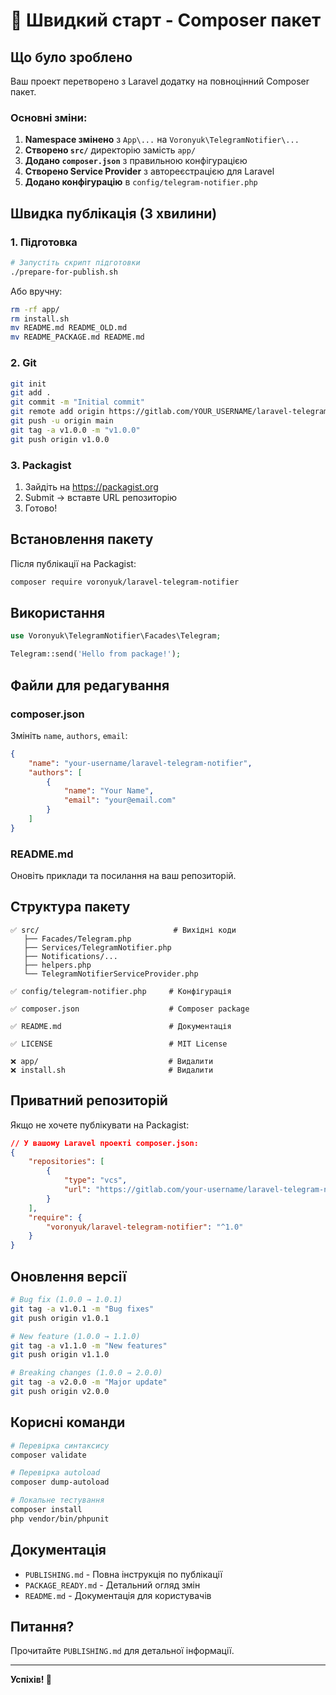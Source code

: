 # 🚀 Швидкий старт - Composer пакет

## Що було зроблено

Ваш проект перетворено з Laravel додатку на повноцінний Composer пакет.

### Основні зміни:

1. **Namespace змінено** з `App\...` на `Voronyuk\TelegramNotifier\...`
2. **Створено `src/`** директорію замість `app/`
3. **Додано `composer.json`** з правильною конфігурацією
4. **Створено Service Provider** з автореєстрацією для Laravel
5. **Додано конфігурацію** в `config/telegram-notifier.php`

## Швидка публікація (3 хвилини)

### 1. Підготовка

```bash
# Запустіть скрипт підготовки
./prepare-for-publish.sh
```

Або вручну:
```bash
rm -rf app/
rm install.sh
mv README.md README_OLD.md
mv README_PACKAGE.md README.md
```

### 2. Git

```bash
git init
git add .
git commit -m "Initial commit"
git remote add origin https://gitlab.com/YOUR_USERNAME/laravel-telegram-notifier.git
git push -u origin main
git tag -a v1.0.0 -m "v1.0.0"
git push origin v1.0.0
```

### 3. Packagist

1. Зайдіть на https://packagist.org
2. Submit → вставте URL репозиторію
3. Готово!

## Встановлення пакету

Після публікації на Packagist:

```bash
composer require voronyuk/laravel-telegram-notifier
```

## Використання

```php
use Voronyuk\TelegramNotifier\Facades\Telegram;

Telegram::send('Hello from package!');
```

## Файли для редагування

### composer.json
Змініть `name`, `authors`, `email`:

```json
{
    "name": "your-username/laravel-telegram-notifier",
    "authors": [
        {
            "name": "Your Name",
            "email": "your@email.com"
        }
    ]
}
```

### README.md
Оновіть приклади та посилання на ваш репозиторій.

## Структура пакету

```
✅ src/                              # Вихідні коди
   ├── Facades/Telegram.php
   ├── Services/TelegramNotifier.php
   ├── Notifications/...
   ├── helpers.php
   └── TelegramNotifierServiceProvider.php

✅ config/telegram-notifier.php     # Конфігурація

✅ composer.json                    # Composer package

✅ README.md                        # Документація

✅ LICENSE                          # MIT License

❌ app/                             # Видалити
❌ install.sh                       # Видалити
```

## Приватний репозиторій

Якщо не хочете публікувати на Packagist:

```json
// У вашому Laravel проекті composer.json:
{
    "repositories": [
        {
            "type": "vcs",
            "url": "https://gitlab.com/your-username/laravel-telegram-notifier.git"
        }
    ],
    "require": {
        "voronyuk/laravel-telegram-notifier": "^1.0"
    }
}
```

## Оновлення версії

```bash
# Bug fix (1.0.0 → 1.0.1)
git tag -a v1.0.1 -m "Bug fixes"
git push origin v1.0.1

# New feature (1.0.0 → 1.1.0)
git tag -a v1.1.0 -m "New features"
git push origin v1.1.0

# Breaking changes (1.0.0 → 2.0.0)
git tag -a v2.0.0 -m "Major update"
git push origin v2.0.0
```

## Корисні команди

```bash
# Перевірка синтаксису
composer validate

# Перевірка autoload
composer dump-autoload

# Локальне тестування
composer install
php vendor/bin/phpunit
```

## Документація

- `PUBLISHING.md` - Повна інструкція по публікації
- `PACKAGE_READY.md` - Детальний огляд змін
- `README.md` - Документація для користувачів

## Питання?

Прочитайте `PUBLISHING.md` для детальної інформації.

---

**Успіхів! 🎉**